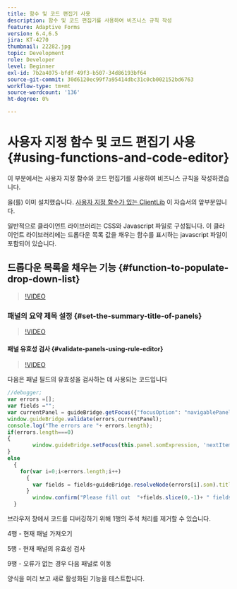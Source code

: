 ```yaml
---
title: 함수 및 코드 편집기 사용
description: 함수 및 코드 편집기를 사용하여 비즈니스 규칙 작성
feature: Adaptive Forms
version: 6.4,6.5
jira: KT-4270
thumbnail: 22282.jpg
topic: Development
role: Developer
level: Beginner
exl-id: 7b2a4075-bfdf-49f3-b507-34d86193bf64
source-git-commit: 30d6120ec99f7a95414dbc31c0cb002152bd6763
workflow-type: tm+mt
source-wordcount: '136'
ht-degree: 0%

---
```


# 사용자 지정 함수 및 코드 편집기 사용 {#using-functions-and-code-editor}

이 부분에서는 사용자 지정 함수와 코드 편집기를 사용하여 비즈니스 규칙을 작성하겠습니다.

을(를) 이미 설치했습니다. [사용자 지정 함수가 있는 ClientLib](assets/client-libs-and-logo.zip) 이 자습서의 앞부분입니다.

일반적으로 클라이언트 라이브러리는 CSS와 Javascript 파일로 구성됩니다. 이 클라이언트 라이브러리에는 드롭다운 목록 값을 채우는 함수를 표시하는 javascript 파일이 포함되어 있습니다.


## 드롭다운 목록을 채우는 기능 {#function-to-populate-drop-down-list}

>[!VIDEO](https://video.tv.adobe.com/v/22282?quality=12&learn=on)

### 패널의 요약 제목 설정 {#set-the-summary-title-of-panels}

>[!VIDEO](https://video.tv.adobe.com/v/28387?quality=12&learn=on)

#### 패널 유효성 검사 {#validate-panels-using-rule-editor}

>[!VIDEO](https://video.tv.adobe.com/v/28409?quality=12&learn=on)

다음은 패널 필드의 유효성을 검사하는 데 사용되는 코드입니다

```javascript
//debugger;
var errors =[];
var fields ="";
var currentPanel = guideBridge.getFocus({"focusOption": "navigablePanel"});
window.guideBridge.validate(errors,currentPanel);
console.log("The errors are "+ errors.length);
if(errors.length===0)
{
        window.guideBridge.setFocus(this.panel.somExpression, 'nextItem', true);
}
else
  {
    for(var i=0;i<errors.length;i++)
      {
        var fields = fields+guideBridge.resolveNode(errors[i].som).title+" , ";
      }
        window.confirm("Please fill out  "+fields.slice(0,-1)+ " fields");
  }
```

브라우저 창에서 코드를 디버깅하기 위해 1행의 주석 처리를 제거할 수 있습니다.

4행 - 현재 패널 가져오기

5행 - 현재 패널의 유효성 검사

9행 - 오류가 없는 경우 다음 패널로 이동

양식을 미리 보고 새로 활성화된 기능을 테스트합니다.

